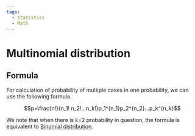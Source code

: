 ```yaml
---
tags:
  - Statistics
  - Math
---
```

# Multinomial distribution

## Formula

For calculation of probability of multiple cases in one probability, we can use the following formula.

$$p=\frac{n!}{n_1! n_2!...n_k!}p_1^{n_1}p_2^{n_2}...p_k^{n_k}$$

We note that when there is k=2 probability in question, the formula is equivalent to [Binomial distribution](Binomial%20distribution.md). 